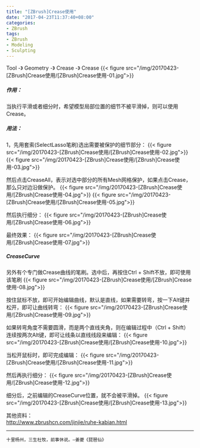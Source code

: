 ```yaml
---
title: "[ZBrush]Crease使用"
date: "2017-04-23T11:37:40+08:00"
categories:
- ZBrush
tags:
- ZBrush
- Modeling
- Sculpting
---
```


Tool -》 Geometry -》 Crease -》 Crease
{{< figure src="/img/20170423-[ZBrush]Crease使用/[ZBrush]Crease使用-01.jpg">}}
##### 作用：  
当执行平滑或者细分时，希望模型局部位置的细节不被平滑掉，则可以使用Crease。

##### 用法：  
1，先用套索(SelectLasso笔刷)选出需要被保护的细节部分：
{{< figure src="/img/20170423-[ZBrush]Crease使用/[ZBrush]Crease使用-02.jpg">}}
{{< figure src="/img/20170423-[ZBrush]Crease使用/[ZBrush]Crease使用-03.jpg">}}


然后点击CreaseAll，表示对选中部分的所有Mesh网格保护，如果点击Crease，那么只对边沿做保护。
{{< figure src="/img/20170423-[ZBrush]Crease使用/[ZBrush]Crease使用-04.jpg">}}
{{< figure src="/img/20170423-[ZBrush]Crease使用/[ZBrush]Crease使用-05.jpg">}}


然后执行细分：
{{< figure src="/img/20170423-[ZBrush]Crease使用/[ZBrush]Crease使用-06.jpg">}}

最终效果：
{{< figure src="/img/20170423-[ZBrush]Crease使用/[ZBrush]Crease使用-07.jpg">}}

##### CreaseCurve
另外有个专门做Crease曲线的笔刷。选中后，再按住Ctrl + Shift不放，即可使用该笔刷
{{< figure src="/img/20170423-[ZBrush]Crease使用/[ZBrush]Crease使用-08.jpg">}}

按住鼠标不放，即可开始编辑曲线，默认是直线，如果需要转弯，按一下Alt键并松开，即可让曲线转弯：
{{< figure src="/img/20170423-[ZBrush]Crease使用/[ZBrush]Crease使用-09.jpg">}}

如果转弯角度不需要圆滑，而是两个直线夹角，则在编辑过程中（Ctrl + Shift）连续按两次Alt键，即可让线条以直线线段来编辑：
{{< figure src="/img/20170423-[ZBrush]Crease使用/[ZBrush]Crease使用-10.jpg">}}

当松开鼠标时，即可完成编辑：
{{< figure src="/img/20170423-[ZBrush]Crease使用/[ZBrush]Crease使用-11.jpg">}}

然后再执行细分：
{{< figure src="/img/20170423-[ZBrush]Crease使用/[ZBrush]Crease使用-12.jpg">}}

细分后，之前编辑的CreaseCurve位置，就不会被平滑掉。
{{< figure src="/img/20170423-[ZBrush]Crease使用/[ZBrush]Crease使用-13.jpg">}}

其他资料：  
http://www.zbrushcn.com/jinjie/ruhe-kabian.html

***
`十里杨州，三生杜牧，前事休说。—姜夔《琵琶仙》`